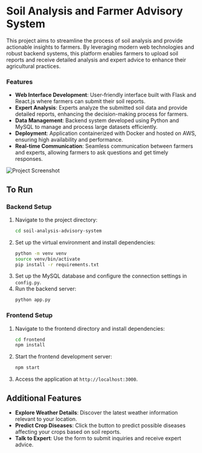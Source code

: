 # Soil Analysis and Farmer Advisory System

This project aims to streamline the process of soil analysis and provide actionable insights to farmers. By leveraging modern web technologies and robust backend systems, this platform enables farmers to upload soil reports and receive detailed analysis and expert advice to enhance their agricultural practices.

### Features

- **Web Interface Development**: User-friendly interface built with Flask and React.js where farmers can submit their soil reports.
- **Expert Analysis**: Experts analyze the submitted soil data and provide detailed reports, enhancing the decision-making process for farmers.
- **Data Management**: Backend system developed using Python and MySQL to manage and process large datasets efficiently.
- **Deployment**: Application containerized with Docker and hosted on AWS, ensuring high availability and performance.
- **Real-time Communication**: Seamless communication between farmers and experts, allowing farmers to ask questions and get timely responses.

![Project Screenshot](https://github.com/Shubham-Kumar-Sahoo/Soil-Analysis-and-Farmer-Advisory-System/blob/main/Img/img2.jpeg)


## To Run

### Backend Setup

1. Navigate to the project directory:
   ```bash
   cd soil-analysis-advisory-system
   ```
2. Set up the virtual environment and install dependencies:
   ```bash
   python -m venv venv
   source venv/bin/activate
   pip install -r requirements.txt
   ```
3. Set up the MySQL database and configure the connection settings in `config.py`.
4. Run the backend server:
   ```bash
   python app.py
   ```

### Frontend Setup

1. Navigate to the frontend directory and install dependencies:
   ```bash
   cd frontend
   npm install
   ```
2. Start the frontend development server:
   ```bash
   npm start
   ```
3. Access the application at `http://localhost:3000`.

## Additional Features

- **Explore Weather Details**: Discover the latest weather information relevant to your location.
- **Predict Crop Diseases**: Click the button to predict possible diseases affecting your crops based on soil reports.
- **Talk to Expert**: Use the form to submit inquiries and receive expert advice.
